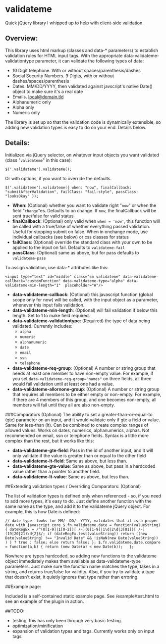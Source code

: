 # validateme

Quick jQuery library I whipped up to help with client-side validation.

## Overview:

This library uses html markup (classes and data-* parameters) to establish validation rules for HTML input tags. With the appropriate data-validateme-validationtype parameter, it can validate the following types of data:

- 10 Digit telephone. With or without spaces/parenthesis/dashes
- Social Security Numbers. 9 Digits, with or without dashes/spaces/parenthesis
- Dates. MM/DD/YYYY, then validated against javscript's native Date() object to make sure it's a real date
- Emails. local@domain.tld
- Alphanumeric only
- Alpha only
- Numeric only

The library is set up so that the validation code is dynamically extensible, so adding new validation types is easy to do on your end. Details below.

## Details:

Initialized via jQuery selector, on whatever input objects you want validated (class "`validateme`" in this case):

`$('.validateme').validateme();`

Or with options, if you want to override the defaults. 

`$('.validateme').validateme({
		when: "now",
		finalCallback: "submitAfterValidation",
		failClass: "fail-style",
		passClass: "looksOkay"
	});`
	
- **When**: (Optional) whether you want to validate right "`now`" or when the field "`change`"es. Defaults to on change. If `now`, the finalCallback will be sent true/false for valid status 
- **finalCallback**: (Optional)  only valid when `when = 'now'`, this function will be called with a true/false of whether everything passed validation. Useful for stopping submit on false. When in onchange mode, use individual callbacks (see below) or css classes for status
- **failClass**: (Optional) override the standard class with your own to be applied to the input on fail. Defaults to `validateme-fail`
- **passClass**: (Optional) same as above, but for pass defaults to `validateme-pass`

To assign validation, use data-* attributes like this:

`<input type="text" id="middle" class="sm validateme" data-validateme-callback="customFunction" data-validateme-type="alpha" data-validateme-min-length="1"  placeholder="A"/>`

- **data-validateme-callback**: (Optional) this javascript function (global scope only for now) will be called, with the input object as a parameter, whenever this input fails validation. 
- **data-validateme-min-length**: (Optional) will fail validation if below this length. Set to 1 to make field required.
- **data-validateme-validationtype**: (Required) the type of data being validated. Currently includes:
  - `alpha`
  - `numeric`
  - `alphanumeric`
  - `date`
  - `email`
  - `ssn`
  - `telephone`
- **data-validateme-req-group**: (Optional) A number or string group that needs at least one member to have non-empty value. For example, if you set `data-validateme-req-group="names"` on three fields, all three would fail validation until at least one had a value.
- **data-validateme-allornone-group**: (Optional) A number or string group that requires all members to be either empty or non-empty. For example, if there are 4 members of this group, and one becomes non-empty, all members will fail until they all are also non-empty.


###Comparators  (Optional)
The ability to set a greater-than-or-equal-to (gte) parameter on an input, and it would validate only if gte a field or value. Same for less-than (lt). Can be combined to create complex ranges of allowed values. Works on dates, numerics, alphanumerics, alphas. Not recommended on email, ssn or telephone fields. Syntax is a little more complex than the rest, but it works like this:
- **data-validateme-gte-field**: Pass in the id of another input, and it will only validate if the value is greater than or equal to the other field
- **data-validateme-lt-field**: Same as above, but less than.
- **data-validateme-gte-value**: Same as above, but pass in a hardcoded value rather than a pointer to another field.
- **data-validateme-lt-value**: Same as above, but less than. 
  
  
##Extending validation types / Overriding Comparators:  (Optional)

The list of validation types is defined only when referenced - so, if you need to add more types, it's easy to do. Just define another function with the same name as the type, and add it to the validateme jQuery object. For example, this is how Date is defined: 

`// date type. looks for MM/- DD/- YYYY, validates that it is a proper date with javascript core
	$.fn.validateme.date = function(valueString) {
	dateRegEx = /^(0[1-9]|1[0-2])[ /-](0[1-9]|1\d|2\d|3[01])[ /-](19|20|21)\d{2}$/;
		if (dateRegEx.test(valueString))
			return ((new Date(valueString) !== "Invalid Date" && !isNaN(new Date(valueString)) ) ) ? true : false;
		else return false;
	};
	$.fn.validateme.date.compare = function(a,b) {
		return (new Date(a) < new Date(b));  
	};`
	
Nowhere are types hardcoded, so adding new functions to the validateme object immediately makes them available as data-validateme-type parameters. Just make sure the function name matches the type, takes in a string, and returns true/false for validity. Also, if you try to validate a type that doesn't exist, it quietly ignores that type rather than erroring.

##Example page:

Included is a self-contained static example page.
See /example/test.html to see an example of the plugin in action.
  
##TODO: 
- testing, this has only been through very basic testing.
- optimization/minification
- expansion of validation types and tags. Currently works only on input tags.
  